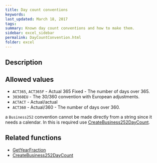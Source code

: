 ```yaml
---
title: Day count conventions
keywords:
last_updated: March 18, 2017
tags:
summary: Known day count conventions and how to make them.
sidebar: excel_sidebar
permalink: DayCountConvention.html
folder: excel
---
```


## Description

## Allowed values

 * `ACT365`, `ACT365F` - Actual 365 Fixed - The number of days over 365.
 * `30360EU` - The 30/360 convention with European adjustments.
 * `ACTACT` - Actual/actual 
 * `ACT360` - Actual/360 - The number of days over 360.
 
a `Business252` convention cannot be made directly from a string since it needs a calendar.  In this is required use [CreateBusiness252DayCount](CreateBusiness252DayCount.html).
 
## Related functions

 * [GetYearFraction](GetYearFraction.html)
 * [CreateBusiness252DayCount](CreateBusiness252DayCount.html)
